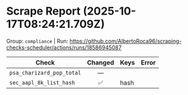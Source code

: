 # Scrape Report (2025-10-17T08:24:21.709Z)

Group: `compliance`  |  Run: https://github.com/AlbertoRoca96/scraping-checks-scheduler/actions/runs/18586945087

| Check | Changed | Keys | Error |
|---|:---:|:--|:--|
| `psa_charizard_pop_total` | — |  |  |
| `sec_aapl_8k_list_hash` | ✅ | hash |  |
